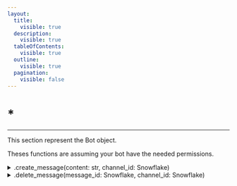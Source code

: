 ```yaml
---
layout:
  title:
    visible: true
  description:
    visible: true
  tableOfContents:
    visible: true
  outline:
    visible: true
  pagination:
    visible: false
---
```


# \*

***

This section represent the Bot object.

Theses functions are assuming your bot have the needed permissions.

<details>

<summary>.create_message(content: str, channel_id: Snowflake)</summary>

Create a message in the given channel ID.

</details>

<details>

<summary>.delete_message(message_id: Snowflake, channel_id: Snowflake)</summary>

Delete the given message ID in the channel ID.

</details>
